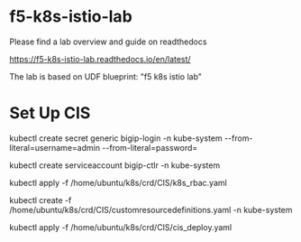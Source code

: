 # f5-k8s-istio-lab

Please find a lab overview and guide on readthedocs

https://f5-k8s-istio-lab.readthedocs.io/en/latest/

The lab is based on UDF blueprint: "f5 k8s istio lab"

# Set Up CIS

kubectl create secret generic bigip-login -n kube-system --from-literal=username=admin --from-literal=password=<password>

kubectl create serviceaccount bigip-ctlr -n kube-system

kubectl apply -f  /home/ubuntu/k8s/crd/CIS/k8s_rbac.yaml

kubectl create -f /home/ubuntu/k8s/crd/CIS/customresourcedefinitions.yaml -n kube-system

kubectl apply -f  /home/ubuntu/k8s/crd/CIS/cis_deploy.yaml